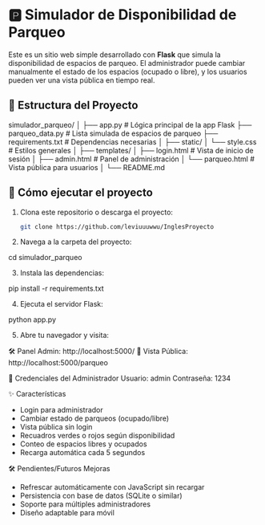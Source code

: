 # 🅿️ Simulador de Disponibilidad de Parqueo

Este es un sitio web simple desarrollado con **Flask** que simula la disponibilidad de espacios de parqueo. El administrador puede cambiar manualmente el estado de los espacios (ocupado o libre), y los usuarios pueden ver una vista pública en tiempo real.

## 📁 Estructura del Proyecto

simulador_parqueo/
│
├── app.py # Lógica principal de la app Flask
├── parqueo_data.py # Lista simulada de espacios de parqueo
├── requirements.txt # Dependencias necesarias
│
├── static/
│ └── style.css # Estilos generales
│
├── templates/
│ ├── login.html # Vista de inicio de sesión
│ ├── admin.html # Panel de administración
│ └── parqueo.html # Vista pública para usuarios
│
└── README.md

## 🚀 Cómo ejecutar el proyecto

1. Clona este repositorio o descarga el proyecto:
   ```bash
   git clone https://github.com/leviuuuwwu/InglesProyecto

2. Navega a la carpeta del proyecto:

cd simulador_parqueo

3. Instala las dependencias:

pip install -r requirements.txt

4. Ejecuta el servidor Flask:

python app.py

5. Abre tu navegador y visita:

🛠️ Panel Admin: http://localhost:5000/
👀 Vista Pública: http://localhost:5000/parqueo

🔐 Credenciales del Administrador
Usuario: admin
Contraseña: 1234

✨ Características
- Login para administrador
- Cambiar estado de parqueos (ocupado/libre)
- Vista pública sin login
- Recuadros verdes o rojos según disponibilidad
- Conteo de espacios libres y ocupados
- Recarga automática cada 5 segundos

🛠️ Pendientes/Futuros Mejoras
- Refrescar automáticamente con JavaScript sin recargar
- Persistencia con base de datos (SQLite o similar)
- Soporte para múltiples administradores
- Diseño adaptable para móvil